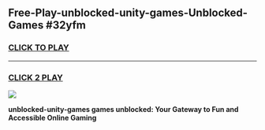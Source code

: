 
## Free-Play-unblocked-unity-games-Unblocked-Games #32yfm
<h3>
<a href="https://news.freeplayer.one?title=unblocked-unity-games&ref=8M">CLICK TO PLAY</a></h3>
<hr>

<h3>
<a href="https://news.freeplayer.one?title=unblocked-unity-games&ref=8M">CLICK 2 PLAY</a>
  
</h3>

<a href="https://news.freeplayer.one?title=unblocked-unity-games&ref=8M"><img src="https://clearcache.store/games.png"></a>


**unblocked-unity-games games unblocked: Your Gateway to Fun and Accessible Online Gaming**
